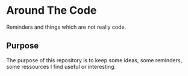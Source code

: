 # Around The Code
Reminders and things which are not really code.

## Purpose
The purpose of this repository is to keep some ideas, some reminders, some ressources I find useful or interesting.
